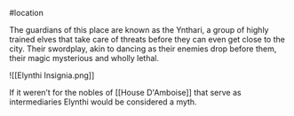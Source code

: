 #location 

The guardians of this place are known as the Ynthari, a group of highly trained elves that take care of threats before they can even get close to the city. Their swordplay, akin to dancing as their enemies drop before them, their magic mysterious and wholly lethal.

  <span class="rightimg"><span class="smallimg">![[Elynthi Insignia.png]]</span></span>


If it weren’t for the nobles of [[House D'Amboise]] that serve as intermediaries Elynthi would be considered a myth.